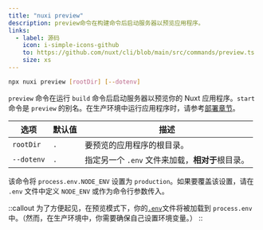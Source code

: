 ```yaml
---
title: "nuxi preview"
description: preview命令在构建命令后启动服务器以预览应用程序。
links:
  - label: 源码
    icon: i-simple-icons-github
    to: https://github.com/nuxt/cli/blob/main/src/commands/preview.ts
    size: xs
---
```



```bash [终端]
npx nuxi preview [rootDir] [--dotenv]
```

`preview` 命令在运行 `build` 命令后启动服务器以预览你的 Nuxt 应用程序。`start` 命令是 `preview` 的别名。在生产环境中运行应用程序时，请参考[部署章节](/docs/getting-started/deployment)。

选项        | 默认值          | 描述
-------------------------|-----------------|------------------
`rootDir` | `.` | 要预览的应用程序的根目录。
`--dotenv` | `.` | 指定另一个 `.env` 文件来加载，**相对于**根目录。

该命令将 `process.env.NODE_ENV` 设置为 `production`。如果要覆盖该设置，请在 `.env` 文件中定义 `NODE_ENV` 或作为命令行参数传入。

::callout
为了方便起见，在预览模式下，你的[`.env`](/docs/guide/directory-structure/env)文件将被加载到 `process.env` 中。（然而，在生产环境中，你需要确保自己设置环境变量。）
::

